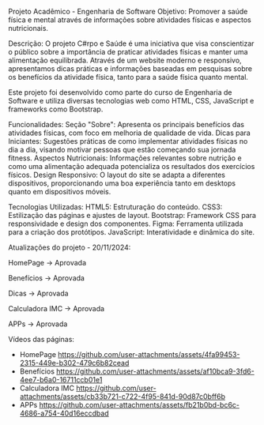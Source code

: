 Projeto Acadêmico - Engenharia de Software Objetivo: Promover a saúde física e mental através de informações sobre atividades físicas e aspectos nutricionais.

Descrição: O projeto C#rpo e Saúde é uma iniciativa que visa conscientizar o público sobre a importância de praticar atividades físicas e manter uma alimentação equilibrada. Através de um website moderno e responsivo, apresentamos dicas práticas e informações baseadas em pesquisas sobre os benefícios da atividade física, tanto para a saúde física quanto mental.

Este projeto foi desenvolvido como parte do curso de Engenharia de Software e utiliza diversas tecnologias web como HTML, CSS, JavaScript e frameworks como Bootstrap.

Funcionalidades: Seção "Sobre": Apresenta os principais benefícios das atividades físicas, com foco em melhoria de qualidade de vida. Dicas para Iniciantes: Sugestões práticas de como implementar atividades físicas no dia a dia, visando motivar pessoas que estão começando sua jornada fitness. Aspectos Nutricionais: Informações relevantes sobre nutrição e como uma alimentação adequada potencializa os resultados dos exercícios físicos. Design Responsivo: O layout do site se adapta a diferentes dispositivos, proporcionando uma boa experiência tanto em desktops quanto em dispositivos móveis.

Tecnologias Utilizadas: HTML5: Estruturação do conteúdo. CSS3: Estilização das páginas e ajustes de layout. Bootstrap: Framework CSS para responsividade e design dos componentes. Figma: Ferramenta utilizada para a criação dos protótipos. JavaScript: Interatividade e dinâmica do site.

Atualizações do projeto - 20/11/2024:

HomePage -> Aprovada

Benefícios -> Aprovada

Dicas -> Aprovada

Calculadora IMC -> Aprovada

APPs -> Aprovada

Vídeos das páginas:

- HomePage https://github.com/user-attachments/assets/4fa99453-2315-449e-b302-479c6b82cead
- Benefícios https://github.com/user-attachments/assets/af10bca9-3fd6-4ee7-b6a0-16711ccb01e1
- Calculadora IMC https://github.com/user-attachments/assets/cb33b721-c722-4f95-841d-90d87c0bff6b
- APPs https://github.com/user-attachments/assets/fb21b0bd-bc6c-4686-a754-40d16eccdbad

